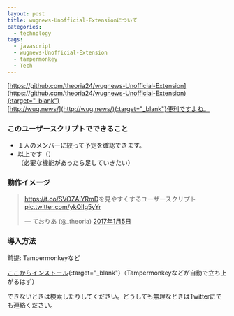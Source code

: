 ```yaml
---
layout: post
title: wugnews-Unofficial-Extensionについて
categories:
  - technology
tags:
  - javascript
  - wugnews-Unofficial-Extension
  - tampermonkey
  - Tech
---
```

[https://github.com/theoria24/wugnews-Unofficial-Extension](https://github.com/theoria24/wugnews-Unofficial-Extension){:target="_blank"}  
[http://wug.news/](http://wug.news/){:target="_blank"}便利ですよね。

### このユーザースクリプトでできること
- １人のメンバーに絞って予定を確認できます。
- 以上です（）  
（必要な機能があったら足していきたい）

### 動作イメージ
<blockquote class="twitter-video" data-lang="ja"><p lang="und" dir="ltr"><a href="https://t.co/SVOZAlYRmD">https://t.co/SVOZAlYRmD</a>を見やすくするユーザースクリプト <a href="https://t.co/ykQiIg5yYr">pic.twitter.com/ykQiIg5yYr</a></p>&mdash; ておりあ (@_theoria) <a href="https://twitter.com/_theoria/status/817017898090663937">2017年1月5日</a></blockquote>
<script async src="//platform.twitter.com/widgets.js" charset="utf-8"></script>

### 導入方法
前提: Tampermonkeyなど

[ここからインストール](https://github.com/theoria24/wugnews-Unofficial-Extension/raw/master/wugnews-unofficial-extension.user.js){:target="_blank"}（Tampermonkeyなどが自動で立ち上がるはず）

できないときは検索したりしてください。どうしても無理なときはTwitterにでも連絡ください。
